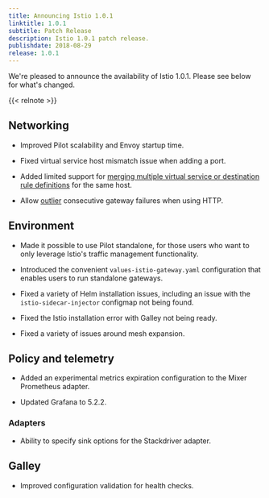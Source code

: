 ```yaml
---
title: Announcing Istio 1.0.1
linktitle: 1.0.1
subtitle: Patch Release
description: Istio 1.0.1 patch release.
publishdate: 2018-08-29
release: 1.0.1
---
```


We're pleased to announce the availability of Istio 1.0.1. Please see below for what's changed.

{{< relnote >}}

## Networking

- Improved Pilot scalability and Envoy startup time.

- Fixed virtual service host mismatch issue when adding a port.

- Added limited support for [merging multiple virtual service or destination rule definitions](/pt-br/docs/ops/best-practices/traffic-management/#split-virtual-services) for the same host.

- Allow [outlier](https://www.envoyproxy.io/docs/envoy/latest/api-v2/api/v2/cluster/outlier_detection.proto) consecutive gateway failures when using HTTP.

## Environment

- Made it possible to use Pilot standalone, for those users who want to only leverage Istio's traffic management functionality.

- Introduced the convenient `values-istio-gateway.yaml` configuration that enables users to run standalone gateways.

- Fixed a variety of Helm installation issues, including an issue with the `istio-sidecar-injector` configmap not being found.

- Fixed the Istio installation error with Galley not being ready.

- Fixed a variety of issues around mesh expansion.

## Policy and telemetry

- Added an experimental metrics expiration configuration to the Mixer Prometheus adapter.

- Updated Grafana to 5.2.2.

### Adapters

- Ability to specify sink options for the Stackdriver adapter.

## Galley

- Improved configuration validation for health checks.
